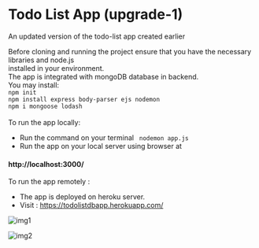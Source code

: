 # Todo List App (upgrade-1)<br>
An updated version of the todo-list app created earlier <br>

Before cloning and running the project ensure that you have the necessary libraries and node.js<br>
installed in your environment.<br>
The app is integrated with mongoDB database in backend.<br>
You may install:<br>
```npm init```<br>
```npm install express body-parser ejs nodemon```<br>
```npm i mongoose lodash```<br>
<br> 
To run the app locally: <br>
* Run the command on your terminal ``` nodemon app.js``` <br>
* Run the app on your local server using browser at <br>
#### http://localhost:3000/<br>
To run the app remotely : <br>
* The app is deployed on heroku server. 
* Visit : https://todolistdbapp.herokuapp.com/ <br>

![img1](https://github.com/Surajv311/Todo-List-updated/blob/master/images/1.jpg)<br>

![img2](https://github.com/Surajv311/Todo-List-updated/blob/master/images/1upd.jpg)<br>
